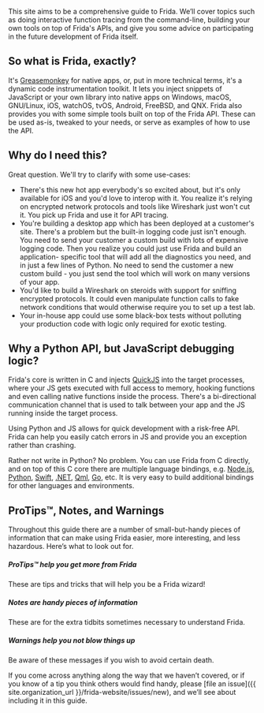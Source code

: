 This site aims to be a comprehensive guide to Frida. We’ll cover topics such
as doing interactive function tracing from the command-line, building your own
tools on top of Frida's APIs, and give you some advice on participating in the
future development of Frida itself.

## So what is Frida, exactly?

It's
[Greasemonkey](https://addons.mozilla.org/en-US/firefox/addon/greasemonkey/) for
native apps, or, put in more technical terms, it's a dynamic code
instrumentation toolkit. It lets you inject snippets of JavaScript or your own
library into native apps on Windows, macOS, GNU/Linux, iOS, watchOS, tvOS,
Android, FreeBSD, and QNX. Frida also provides you with some simple tools built
on top of the Frida API. These can be used as-is, tweaked to your needs, or
serve as examples of how to use the API.

## Why do I need this?

Great question. We'll try to clarify with some use-cases:

- There's this new hot app everybody's so excited about, but it's only
  available for iOS and you'd love to interop with it. You realize it's
  relying on encrypted network protocols and tools like Wireshark just
  won't cut it. You pick up Frida and use it for API tracing.
- You're building a desktop app which has been deployed at a customer's site.
  There's a problem but the built-in logging code just isn't enough. You
  need to send your customer a custom build with lots of expensive logging
  code. Then you realize you could just use Frida and build an application-
  specific tool that will add all the diagnostics you need, and in just a
  few lines of Python. No need to send the customer a new custom build - you
  just send the tool which will work on many versions of your app.
- You'd like to build a Wireshark on steroids with support for sniffing
  encrypted protocols. It could even manipulate function calls to fake network
  conditions that would otherwise require you to set up a test lab.
- Your in-house app could use some black-box tests without polluting your
  production code with logic only required for exotic testing.

## Why a Python API, but JavaScript debugging logic?

Frida's core is written in C and injects [QuickJS](https://bellard.org/quickjs/)
into the target processes, where your JS gets executed with full access to
memory, hooking functions and even calling native functions inside the process.
There's a bi-directional communication channel that is used to talk between your
app and the JS running inside the target process.

Using Python and JS allows for quick development with a risk-free API. Frida can
help you easily catch errors in JS and provide you an exception rather than
crashing.

Rather not write in Python?  No problem.  You can use Frida from C directly, and
on top of this C core there are multiple language bindings, e.g.
[Node.js](https://github.com/frida/frida-node),
[Python](https://github.com/frida/frida-python),
[Swift](https://github.com/frida/frida-swift),
[.NET](https://github.com/frida/frida-clr),
[Qml](https://github.com/frida/frida-qml),
[Go](https://github.com/frida/frida-go), etc.  It is very easy to build
additional bindings for other languages and environments.

## ProTips™, Notes, and Warnings

Throughout this guide there are a number of small-but-handy pieces of
information that can make using Frida easier, more interesting, and less
hazardous. Here’s what to look out for.

<div class="note">
  <h5>ProTips™ help you get more from Frida</h5>
  <p>These are tips and tricks that will help you be a Frida wizard!</p>
</div>

<div class="note info">
  <h5>Notes are handy pieces of information</h5>
  <p>These are for the extra tidbits sometimes necessary to understand
     Frida.</p>
</div>

<div class="note warning">
  <h5>Warnings help you not blow things up</h5>
  <p>Be aware of these messages if you wish to avoid certain death.</p>
</div>

If you come across anything along the way that we haven’t covered, or if you
know of a tip you think others would find handy, please [file an
issue]({{ site.organization_url }}/frida-website/issues/new), and we’ll see about
including it in this guide.
